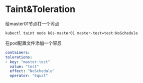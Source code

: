 # Taint&Toleration

给master01节点打一个污点

```shell
kubectl taint node k8s-master01 master-test=test:NoSchedule
```

在pod配置文件添加一个容忍

```yaml
containers:
tolerations:
- key: "master-test"
  value: "test"
  effect: "NoSchedule"
  operator: "Equal"
```

